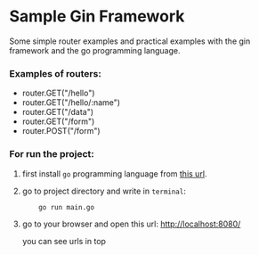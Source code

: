 # Sample Gin Framework

Some simple router examples and practical examples with the gin framework and the go programming language.

### Examples of routers:
- router.GET("/hello")
- router.GET("/hello/:name")
- router.GET("/data")
- router.GET("/form")
- router.POST("/form")

### For run the project:

1. first install `go` programming language from [this url](https://go.dev/doc/install).
2. go to project directory and write in `terminal`:
    ```
        go run main.go
   ```
3. go to your browser and open this url: [http://localhost:8080/](http://localhost:8080/)
   
    you can see urls in top